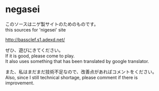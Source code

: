 # negasei
このソースはニゲ製サイトのためのものです。<br>
this sources for 'nigesei' site

http://bassclef.s1.adexd.net/

ぜひ、遊びにきてください。<br>
If it is good, please come to play.<br>
It also uses something that has been translated by google translator.

また、私はまだまだ技術不足なので、改善点があればコメントをください。<br>
Also, since I still technical shortage, please comment if there is improvement.
